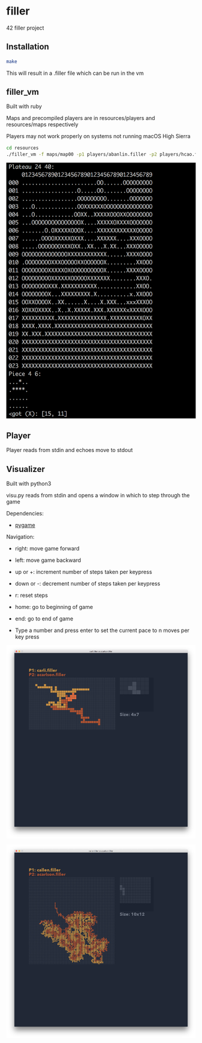 # filler

42 filler project

## Installation

```bash
make
```

This will result in a .filler file which can be run in the vm

## filler_vm

Built with ruby

Maps and precompiled players are in resources/players and resources/maps respectively

Players may not work properly on systems not running macOS High Sierra

```bash
cd resources
./filler_vm -f maps/map00 -p1 players/abanlin.filler -p2 players/hcao.filler
```

![vm screenshot](assets/vm_screenshot00.png)

## Player

Player reads from stdin and echoes move to stdout

## Visualizer

Built with python3

visu.py reads from stdin and opens a window in which to step through the game

Dependencies:
* [pygame](https://www.pygame.org/news)

Navigation:
* right: move game forward

* left: move game backward

* up or +: increment number of steps taken per keypress

* down or -: decrement number of steps taken per keypress

* r: reset steps

* home: go to beginning of game

* end: go to end of game

* Type a number and press enter to set the current pace to n moves per key press

![visualizer screenshot](assets/visu_screenshot00.png)

![visualizer screenshot](assets/visu_screenshot01.png)
